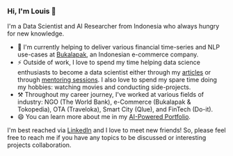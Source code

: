 ### Hi, I'm Louis 👋

I'm a Data Scientist and AI Researcher from Indonesia who always hungry for new knowledge.

- 🔭 I'm currently helping to deliver various financial time-series and NLP use-cases at [Bukalapak](https://careers.bukalapak.com/), an Indonesian e-commerce company.
- ⚡ Outside of work, I love to spend my time helping data science enthusiasts to become a data scientist either through my [articles](https://medium.com/@louisowen6) or through [mentoring sessions](https://louisowen6.github.io/#feed). I also love to spend my spare time doing my hobbies: watching movies and conducting side-projects.
- ⚒ Throughout my career journey, I've worked at various fields of industry: NGO (The World Bank), e-Commerce (Bukalapak & Tokopedia), OTA (Traveloka), Smart City (Qlue), and FinTech (Do-it). 
- 😄 You can learn more about me in my [AI-Powered Portfolio](https://louisowen6.github.io/).

I'm best reached via [LinkedIn](https://www.linkedin.com/in/louisowen/) and I love to meet new friends! So, please feel free to reach me if you have any topics to be discussed or interesting projects collaboration.
